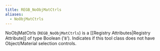 ```yaml
---
title: REGB_NoObjMatCtrls
aliases:
  - NoObjMatCtrls
---
```


NoObjMatCtrls (`REGB_NoObjMatCtrls`) is a [[Registry Attributes|Registry Attribute]] of type Boolean ('`B`').
Indicates if this tool class does not have Object/Material selection controls.
